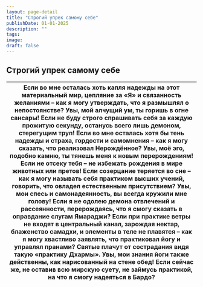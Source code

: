 ```yaml
---
layout: page-detail
title: "Строгий упрек самому себе"
publishDate: 01-01-2025
description: ""
tags:
image:
draft: false
---
```


## Строгий упрек самому себе
| Если во мне осталась хоть капля надежды на этот материальный мир, цепляние за «Я» и связанность желаниями – как я могу утверждать, что я размышлял о непостоянстве? Увы, мой алчущий ум, ты горишь в огне сансары! Если не буду строго спрашивать себя за каждую прожитую секунду, останусь всего лишь демоном, стерегущим труп! Если во мне осталась хотя бы тень надежды и страха, гордости и самомнения – как я могу сказать, что реализовал Нерождённое? Увы, моё эго, подобно камню, ты тянешь меня к новым перерождениям! Если не отсеку тебя – не избежать рождения в мире животных или претов! Если созерцание теряется во сне – как я могу называть себя практиком высших учений, говорить, что овладел естественным присутствием? Увы, мои спесь и самонадеянность, вы всегда кружили мне голову! Если я не одолею демона отвлечений и рассеянности, перерождаясь, что я смогу сказать в оправдание слугам Ямараджи? Если при практике ветры не входят в центральный канал, зарождая нектар, блаженство самадхи, и элементы в теле не плавятся – как я могу хвастливо заявлять, что практиковал йогу и управлял пранами? Святые плачут от сострадания видя такую «практику Дхармы». Увы, мои знания йоги также действенны, как нарисованный на стене обед! Если сейчас же, не оставив всю мирскую суету, не займусь практикой, на что я смогу надеяться в Бардо? |
| -------------------------------------------------------------------------------------------------------------------------------------------------------------------------------------------------------------------------------------------------------------------------------------------------------------------------------------------------------------------------------------------------------------------------------------------------------------------------------------------------------------------------------------------------------------------------------------------------------------------------------------------------------------------------------------------------------------------------------------------------------------------------------------------------------------------------------------------------------------------------------------------------------------------------------------------------------------------------------------------------------------------------------------------------------------------------------------------------------------------------------------------------------------------------------------------------------------------------------------------------------------------------------------------------------------------------------------------------------------------------- |
  
  
